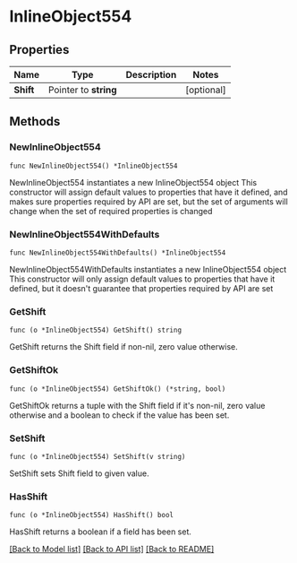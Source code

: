 # InlineObject554

## Properties

Name | Type | Description | Notes
------------ | ------------- | ------------- | -------------
**Shift** | Pointer to **string** |  | [optional] 

## Methods

### NewInlineObject554

`func NewInlineObject554() *InlineObject554`

NewInlineObject554 instantiates a new InlineObject554 object
This constructor will assign default values to properties that have it defined,
and makes sure properties required by API are set, but the set of arguments
will change when the set of required properties is changed

### NewInlineObject554WithDefaults

`func NewInlineObject554WithDefaults() *InlineObject554`

NewInlineObject554WithDefaults instantiates a new InlineObject554 object
This constructor will only assign default values to properties that have it defined,
but it doesn't guarantee that properties required by API are set

### GetShift

`func (o *InlineObject554) GetShift() string`

GetShift returns the Shift field if non-nil, zero value otherwise.

### GetShiftOk

`func (o *InlineObject554) GetShiftOk() (*string, bool)`

GetShiftOk returns a tuple with the Shift field if it's non-nil, zero value otherwise
and a boolean to check if the value has been set.

### SetShift

`func (o *InlineObject554) SetShift(v string)`

SetShift sets Shift field to given value.

### HasShift

`func (o *InlineObject554) HasShift() bool`

HasShift returns a boolean if a field has been set.


[[Back to Model list]](../README.md#documentation-for-models) [[Back to API list]](../README.md#documentation-for-api-endpoints) [[Back to README]](../README.md)


